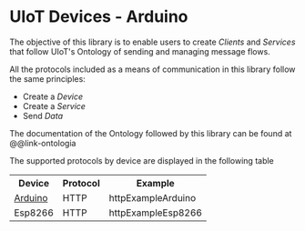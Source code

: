 # UIoT Devices - Arduino

The objective of this library is to enable users to create *Clients* and *Services* that follow UIoT's Ontology of sending and managing message flows.

All the protocols included as a means of communication in this library follow the same principles:
* Create a *Device*
* Create a *Service*
* Send *Data*

The documentation of the Ontology followed by this library can be found at @@link-ontologia


The supported protocols by device are displayed in the following table  

<table>
<tr>
    <th>Device</th>
    <th>Protocol</th>
    <th>Example</th>
  </tr>
  <tr>
    <td rowspan = 1 ><a href="http://link-para-arduino">Arduino</a></td>
    <td>HTTP</td>
    <a href="http://link-para-esp-http">
      <td>httpExampleArduino</td>
    </a>
  </tr>
  <tr>
    <a href="http://link-para-esp">
      <td rowspan = 1>Esp8266</td>
    </a>
    <td>HTTP</td>
    <a href="http://link-para-esp-http">
      <td>httpExampleEsp8266</td>
    </a>
  </tr>
  </table>
